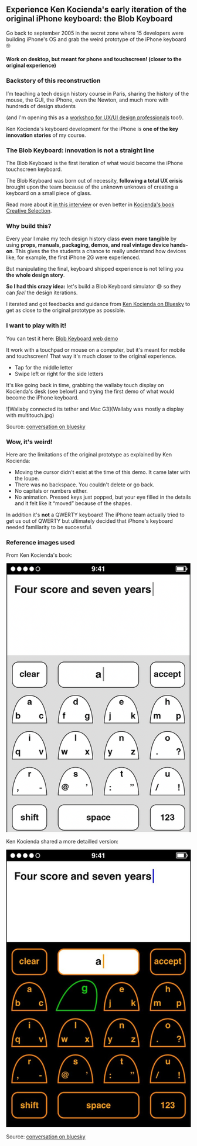 ## Experience Ken Kocienda's early iteration of the original iPhone keyboard: the Blob Keyboard

Go back to september 2005 in the secret zone where 15 developers were building iPhone's OS and grab the weird prototype of the iPhone keyboard 🤓

#### Work on desktop, but meant for phone and touchscreen! (closer to the original experience)

### Backstory of this reconstruction

I’m teaching a tech design history course in Paris, sharing the history of the mouse, the GUI, the iPhone, even the Newton, and much more with hundreds of design students 

(and I'm opening this as a [workshop for UX/UI design professionals](http://juliendorra.com/atelier-histoire-ux/en/) too!).

Ken Kocienda's keyboard development for the iPhone is **one of the key innovation stories** of my course.

### The Blob Keyboard: innovation is not a straight line

The Blob Keyboard is the first iteration of what would become the iPhone touchscreen keyboard. 

The Blob Keyboard was born out of necessity, **following a total UX crisis** brought upon the team because of the unknown unknows of creating a keyboard on a small piece of glass. 

Read more about it [in this interview](https://qz.com/1380188/ken-kocienda-qa) or even better in [Kocienda's book Creative Selection](http://creativeselection.io).

### Why build this?

Every year I make my tech design history class **even more tangible** by using **props, manuals, packaging, demos, and real vintage device hands-on**. This gives the the students a chance to really understand how devices like, for example, the first iPhone 2G were experienced. 

But manipulating the final, keyboard shipped experience is not telling you **the whole design story**.

**So I had this crazy idea:** let's build a Blob Keyboard simulator 😅 so they can *feel* the design iterations.

I iterated and got feedbacks and guidance from [Ken Kocienda on Bluesky](https://bsky.app/profile/kocienda.bsky.social) to get as close to the original prototype as possible.

### I want to play with it!

You can test it here: [Blob Keyboard web demo](https://juliendorra.github.io/blob-keyboard-simulator/blob-keyboard-simulator.html)

It work with a touchpad or mouse on a computer, but it's meant for mobile and touchscreen! That way it's much closer to the original experience.

- Tap for the middle letter
- Swipe left or right for the side letters

It's like going back in time, grabbing the wallaby touch display on Kocienda's desk (see below!) and trying the first demo of what would become the iPhone keyboard.

![Wallaby connected its tether and Mac G3](Wallaby was mostly a display with multitouch.jpg)

Source: [conversation on bluesky](https://bsky.app/profile/kocienda.bsky.social/post/3llw4fa25tc2u)

### Wow, it's weird!

Here are the limitations of the original prototype as explained by Ken Kocienda:

 - Moving the cursor didn't exist at the time of this demo. It came later with the loupe.
 - There was no backspace. You couldn't delete or go back.
 - No capitals or numbers either.
 - No animation. Pressed keys just popped, but your eye filled in the details and it felt like it “moved” because of the shapes.

In addition it's **not** a QWERTY keyboard! The iPhone team actually tried to get us out of QWERTY but ultimately decided that iPhone's keyboard needed familiarity to be successful.

### Reference images used

From Ken Kocienda's book:

![blob-keyboard-book](blob-keyboard-book.png)

Ken Kocienda shared a more detailled version:

![blob-keyboard-bluesky](blob-keyboard-reference-kocienda.jpg)

Source: [conversation on bluesky](https://bsky.app/profile/kocienda.bsky.social/post/3llmuxfgud22i)

